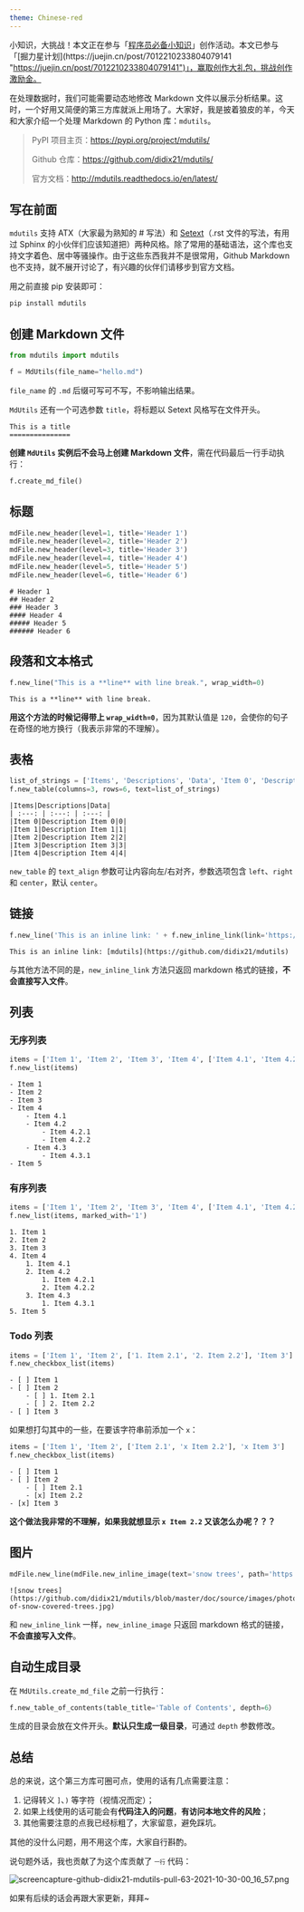 ```yaml
---
theme: Chinese-red
---
```

小知识，大挑战！本文正在参与「[程序员必备小知识](https://juejin.cn/post/7008476801634680869 "https://juejin.cn/post/7008476801634680869")」创作活动。本文已参与「[掘力星计划](https://juejin.cn/post/7012210233804079141 "https://juejin.cn/post/7012210233804079141")」，赢取创作大礼包，挑战创作激励金。

在处理数据时，我们可能需要动态地修改 Markdown 文件以展示分析结果。这时，一个好用又简便的第三方库就派上用场了。大家好，我是披着狼皮的羊，今天和大家介绍一个处理 Markdown 的 Python 库：`mdutils`。

> PyPI 项目主页：https://pypi.org/project/mdutils/
>
> Github 仓库：https://github.com/didix21/mdutils/
>
> 官方文档：http://mdutils.readthedocs.io/en/latest/

## 写在前面

`mdutils` 支持 ATX（大家最为熟知的 # 写法）和 [Setext](https://en.wikipedia.org/wiki/Setext)（.rst 文件的写法，有用过 Sphinx 的小伙伴们应该知道把）两种风格。除了常用的基础语法，这个库也支持文字着色、居中等骚操作。由于这些东西我并不是很常用，Github Markdown 也不支持，就不展开讨论了，有兴趣的伙伴们请移步到官方文档。

用之前直接 pip 安装即可：
```bash
pip install mdutils
```

## 创建 Markdown 文件

```python
from mdutils import mdutils

f = MdUtils(file_name="hello.md")
```
`file_name` 的 `.md` 后缀可写可不写，不影响输出结果。

`MdUtils` 还有一个可选参数 `title`，将标题以 Setext 风格写在文件开头。

```text
This is a title
===============
```

**创建 `MdUtils` 实例后不会马上创建 Markdown 文件**，需在代码最后一行手动执行：
```python
f.create_md_file()
```

## 标题
```python
mdFile.new_header(level=1, title='Header 1')
mdFile.new_header(level=2, title='Header 2')
mdFile.new_header(level=3, title='Header 3')
mdFile.new_header(level=4, title='Header 4')
mdFile.new_header(level=5, title='Header 5')
mdFile.new_header(level=6, title='Header 6')
```

```text
# Header 1
## Header 2
### Header 3
#### Header 4
##### Header 5
###### Header 6
```

## 段落和文本格式
```python
f.new_line("This is a **line** with line break.", wrap_width=0)
```

```text
This is a **line** with line break.
```

**用这个方法的时候记得带上 `wrap_width=0`**，因为其默认值是 `120`，会使你的句子在奇怪的地方换行（我表示非常的不理解）。

## 表格
```python
list_of_strings = ['Items', 'Descriptions', 'Data', 'Item 0', 'Description Item 0', '0', 'Item 1', 'Description Item 1', '1', 'Item 2', 'Description Item 2', '2', 'Item 3', 'Description Item 3', '3', 'Item 4', 'Description Item 4', '4']
f.new_table(columns=3, rows=6, text=list_of_strings)
```

```text
|Items|Descriptions|Data|
| :---: | :---: | :---: |
|Item 0|Description Item 0|0|
|Item 1|Description Item 1|1|
|Item 2|Description Item 2|2|
|Item 3|Description Item 3|3|
|Item 4|Description Item 4|4|
```

`new_table` 的 `text_align` 参数可让内容向左/右对齐，参数选项包含 `left`、`right` 和 `center`，默认 `center`。

## 链接

```python
f.new_line('This is an inline link: ' + f.new_inline_link(link='https://github.com/didix21/mdutils', text='mdutils'))
```

```text
This is an inline link: [mdutils](https://github.com/didix21/mdutils)
```
与其他方法不同的是，`new_inline_link` 方法只返回 markdown 格式的链接，**不会直接写入文件**。

## 列表

### 无序列表
```python
items = ['Item 1', 'Item 2', 'Item 3', 'Item 4', ['Item 4.1', 'Item 4.2', ['Item 4.2.1', 'Item 4.2.2'], 'Item 4.3', ['Item 4.3.1']], 'Item 5']
f.new_list(items)
```

```
- Item 1
- Item 2
- Item 3
- Item 4
    - Item 4.1
    - Item 4.2
        - Item 4.2.1
        - Item 4.2.2
    - Item 4.3
        - Item 4.3.1
- Item 5
```

### 有序列表
```python
items = ['Item 1', 'Item 2', 'Item 3', 'Item 4', ['Item 4.1', 'Item 4.2', ['Item 4.2.1', 'Item 4.2.2'], 'Item 4.3', ['Item 4.3.1']], 'Item 5']
f.new_list(items, marked_with='1')
```

```text
1. Item 1
2. Item 2
3. Item 3
4. Item 4
    1. Item 4.1
    2. Item 4.2
        1. Item 4.2.1
        2. Item 4.2.2
    3. Item 4.3
        1. Item 4.3.1
5. Item 5
```

### Todo 列表
```python
items = ['Item 1', 'Item 2', ['1. Item 2.1', '2. Item 2.2'], 'Item 3']
f.new_checkbox_list(items)
```

```
- [ ] Item 1
- [ ] Item 2
    - [ ] 1. Item 2.1
    - [ ] 2. Item 2.2
- [ ] Item 3
```

如果想打勾其中的一些，在要该字符串前添加一个 `x`：
```python
items = ['Item 1', 'Item 2', ['Item 2.1', 'x Item 2.2'], 'x Item 3']
f.new_checkbox_list(items)
```

```text
- [ ] Item 1
- [ ] Item 2
    - [ ] Item 2.1
    - [x] Item 2.2
- [x] Item 3
```

**这个做法我非常的不理解，如果我就想显示 `x Item 2.2` 又该怎么办呢？？？**

## 图片
```python
mdFile.new_line(mdFile.new_inline_image(text='snow trees', path='https://github.com/didix21/mdutils/blob/master/doc/source/images/photo-of-snow-covered-trees.jpg'))
```

```
![snow trees](https://github.com/didix21/mdutils/blob/master/doc/source/images/photo-of-snow-covered-trees.jpg)
```

和 `new_inline_link` 一样，`new_inline_image` 只返回 markdown 格式的链接，**不会直接写入文件**。

## 自动生成目录
在 `MdUtils.create_md_file` 之前一行执行：
```python
f.new_table_of_contents(table_title='Table of Contents', depth=6）
```
生成的目录会放在文件开头。**默认只生成一级目录**，可通过 `depth` 参数修改。

## 总结

总的来说，这个第三方库可圈可点，使用的话有几点需要注意：

1. 记得转义 `]`、`)` 等字符（视情况而定）；
2. 如果上线使用的话可能会有**代码注入的问题**，**有访问本地文件的风险**；
3. 其他需要注意的点我已经标粗了，大家留意，避免踩坑。

其他的没什么问题，用不用这个库，大家自行斟酌。

说句题外话，我也贡献了为这个库贡献了 <small><small>一行</small></small> 代码：

![screencapture-github-didix21-mdutils-pull-63-2021-10-30-00_16_57.png](https://p6-juejin.byteimg.com/tos-cn-i-k3u1fbpfcp/6e4e96c154f34130b9bcc8724a094555~tplv-k3u1fbpfcp-watermark.image?)

如果有后续的话会再跟大家更新，拜拜~
